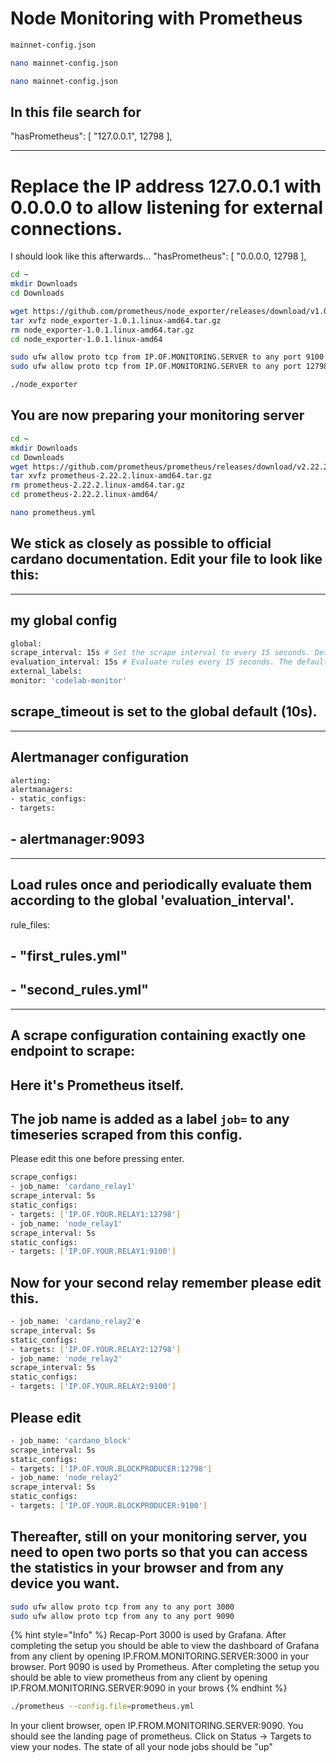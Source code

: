 # Node Monitoring with Prometheus

```bash
mainnet-config.json
```
```bash
nano mainnet-config.json
```
```bash
nano mainnet-config.json
```
## In this file search for
"hasPrometheus": [
"127.0.0.1",
12798
],
________________________________________________________________________________________________
# Replace the IP address 127.0.0.1 with 0.0.0.0 to allow listening for external connections.
I should look like this afterwards... 
"hasPrometheus": [
"0.0.0.0,
12798
],

```bash
cd ~
mkdir Downloads
cd Downloads
```
```bash
wget https://github.com/prometheus/node_exporter/releases/download/v1.0.1/node_exporter-1.0.1.linux-amd64.tar.gz
tar xvfz node_exporter-1.0.1.linux-amd64.tar.gz
rm node_exporter-1.0.1.linux-amd64.tar.gz
cd node_exporter-1.0.1.linux-amd64
```
```bash
sudo ufw allow proto tcp from IP.OF.MONITORING.SERVER to any port 9100
sudo ufw allow proto tcp from IP.OF.MONITORING.SERVER to any port 12798
```
```bash
./node_exporter
```
## You are now preparing your monitoring server
```bash
cd ~
mkdir Downloads
cd Downloads
wget https://github.com/prometheus/prometheus/releases/download/v2.22.2/prometheus-2.22.2.linux-amd64.tar.gz
tar xvfz prometheus-2.22.2.linux-amd64.tar.gz
rm prometheus-2.22.2.linux-amd64.tar.gz
cd prometheus-2.22.2.linux-amd64/
```
```bash
nano prometheus.yml

```
## We stick as closely as possible to official cardano documentation. Edit your file to look like this:
________________________________________________________________________________________________
## my global config
```bash
global:
scrape_interval: 15s # Set the scrape interval to every 15 seconds. Default is every 1 minute.
evaluation_interval: 15s # Evaluate rules every 15 seconds. The default is every 1 minute.
external_labels:
monitor: 'codelab-monitor'
```
## scrape_timeout is set to the global default (10s).
________________________________________________________________________________________________
## Alertmanager configuration
```bash
alerting:
alertmanagers:
- static_configs:
- targets:
```
## - alertmanager:9093
________________________________________________________________________________________________
## Load rules once and periodically evaluate them according to the global 'evaluation_interval'.
rule_files:
## - "first_rules.yml"
## - "second_rules.yml"
________________________________________________________________________________________________
## A scrape configuration containing exactly one endpoint to scrape:
## Here it's Prometheus itself.
## The job name is added as a label `job=` to any timeseries scraped from this config.

Please edit this one before pressing enter.
```bash
scrape_configs:
- job_name: 'cardano_relay1'
scrape_interval: 5s
static_configs:
- targets: ['IP.OF.YOUR.RELAY1:12798']
- job_name: 'node_relay1' 
scrape_interval: 5s
static_configs:
- targets: ['IP.OF.YOUR.RELAY1:9100']
```
## Now for your second relay remember please edit this.
```bash
- job_name: 'cardano_relay2'e
scrape_interval: 5s
static_configs:
- targets: ['IP.OF.YOUR.RELAY2:12798']
- job_name: 'node_relay2' 
scrape_interval: 5s
static_configs:
- targets: ['IP.OF.YOUR.RELAY2:9100']
```
## Please edit
```bash
- job_name: 'cardano_block'
scrape_interval: 5s
static_configs:
- targets: ['IP.OF.YOUR.BLOCKPRODUCER:12798']
- job_name: 'node_relay2' 
scrape_interval: 5s
static_configs:
- targets: ['IP.OF.YOUR.BLOCKPRODUCER:9100']
```
## Thereafter, still on your monitoring server, you need to open two ports so that you can access the statistics in your browser and from any device you want.
```bash
sudo ufw allow proto tcp from any to any port 3000
sudo ufw allow proto tcp from any to any port 9090
```
{% hint style="Info" %}
Recap-Port 3000 is used by Grafana. After completing the setup you should be able to view the dashboard of Grafana from any client by opening IP.FROM.MONITORING.SERVER:3000 in your browser.
Port 9090 is used by Prometheus. After completing the setup you should be able to view prometheus from any client by opening IP.FROM.MONITORING.SERVER:9090 in your brows
{% endhint %}
```bash
./prometheus --config.file=prometheus.yml
```
In your client browser, open IP.FROM.MONITORING.SERVER:9090. You should see the landing page of prometheus. Click on Status -> Targets to view your nodes.
The state of all your node jobs should be "up"

```bash

```
```bash

```
```bash

```
```bash

```
```bash

```
```bash

```



















































